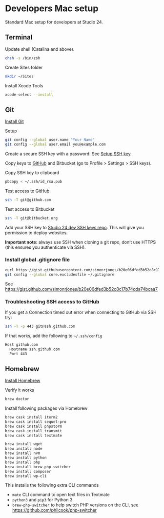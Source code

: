 # Developers Mac setup 

Standard Mac setup for developers at Studio 24.

## Terminal

Update shell (Catalina and above).

```bash
chsh -s /bin/zsh
```

Create Sites folder

```bash
mkdir ~/Sites
```

Install Xcode Tools

```bash
xcode-select --install
```

## Git

[Install Git](https://git-scm.com/download/mac)

Setup

```bash
git config --global user.name "Your Name"
git config --global user.email you@example.com
```

Create a secure SSH key with a password. See [Setup SSH key](https://help.github.com/en/github/authenticating-to-github/generating-a-new-ssh-key-and-adding-it-to-the-ssh-agent)

Copy keys to [GitHub](https://github.com/settings/keys) and Bitbucket (go to Profile > Settings > SSH keys).

Copy SSH key to clipboard

```bash
pbcopy < ~/.ssh/id_rsa.pub
```

Test access to GitHub

```bash
ssh -T git@github.com
```

Test access to Bitbucket

```bash
ssh -T git@bitbucket.org
```

Add your SSH key to [Studio 24 dev SSH keys repo](https://bitbucket.org/studio24/ssh-keys). This will give you permission to deploy websites.

**Important note:** always use SSH when cloning a git repo, don’t use HTTPS (this ensures you authenticate via SSH). 

### Install global .gitignore file

```bash
curl https://gist.githubusercontent.com/simonrjones/b20e06dfed3b52c8c17b74cda74bcaa7/raw/b78800019c9c0dfdd0f815edacc06fc37e02bad3/.gitignore > ~/.gitignore 
git config --global core.excludesfile ~/.gitignore
```

See https://gist.github.com/simonrjones/b20e06dfed3b52c8c17b74cda74bcaa7

### Troubleshooting SSH access to GitHub

If you get a Connection timed out error when connecting to GitHub via SSH try:

```bash
ssh -T -p 443 git@ssh.github.com
```

If that works, add the following to `~/.ssh/config`

```bash
Host github.com
  Hostname ssh.github.com
  Port 443
```

## Homebrew

[Install Homebrew](https://brew.sh)

Verify it works

```bash
brew doctor
```

Install following packages via Homebrew

```bash
brew cask install iterm2
brew cask install sequel-pro
brew cask install phpstorm
brew cask install transmit
brew cask install textmate

brew install wget
brew install node
brew install nvm
brew install python
brew install php
brew install brew-php-switcher
brew install composer
brew install wp-cli
```

This installs the following extra CLI commands

* `mate` CLI command to open text files in Textmate
* `python3` and `pip3` for Python 3
* `brew-php-switcher` to help switch PHP versions on the CLI, see https://github.com/philcook/php-switcher

